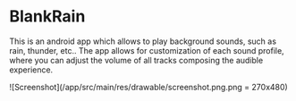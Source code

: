 # BlankRain

This is an android app which allows to play background sounds, such as rain, thunder, etc.. The app allows for customization of each sound profile, where you can adjust the volume of all tracks composing the audible experience.

![Screenshot](/app/src/main/res/drawable/screenshot.png.png = 270x480)
